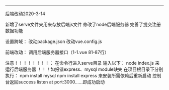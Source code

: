 ﻿
-----------------------------------------------------------------
后端改动2020-3-14

新增了serve文件夹用来存放后端js文件 修改了node后端服务器 完善了提交注册数据功能

设置跨域：
改动package.json
改动vue.config.js

前端改动：
调用后端服务器接口（1-1.vue 81-87行）

注意！！！！！！！！：
在命令行进入serve目录 输入以下：
node index.js
来运行后端服务器
！！！如报错express、mysql module缺失
在项目根目录下分别执行：
npm install mysql
npm install express
来安装所需依赖后重新启动
控制台返回success listen at port:3000......即成功启动
